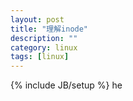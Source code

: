 ```yaml
---
layout: post
title: "理解inode"
description: ""
category: linux
tags: [linux]
---
```

{% include JB/setup %}
he
